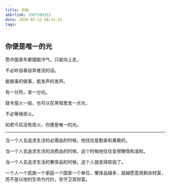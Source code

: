 ```yaml
---
title: 共勉
abbrlink: 3367589312
date: 2020-05-12 08:41:41
tags:
---
```


## 你便是唯一的光

愿中国青年都摆脱冷气，只是向上走，

不必听自暴自弃者流的话。

能做事的做事，能发声的发声。

有一分热，发一分光。

就令萤火一般，也可以在黑暗里发一点光，

不必等候炬火。

如若今后没有炬火，你便是唯一的光。

------

当一个人去追求生活的必需品的时候，他往往是勤奋和勇敢的。

当一个人去追求生活的消费品的时候，这个时候他往往变得懒惰和温和。

当一个人去追求生活的奢侈品的时候，这个人就变得软弱了。

一个人一个民族一个家庭一个国家一个单位，奢侈品越多，就越愿意用剩余财富，而不是以他的生命为代价，去守卫其财富。